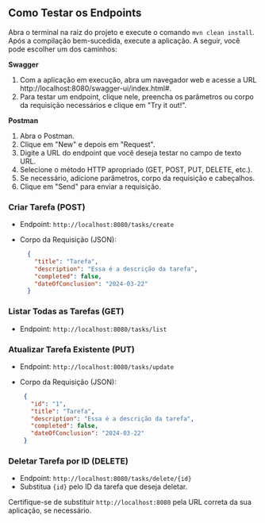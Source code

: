 
## Como Testar os Endpoints

Abra o terminal na raiz do projeto e execute o comando `mvn clean install`.
Após a compilação bem-sucedida, execute a aplicação.
A seguir, você pode escolher um dos caminhos:

**Swagger**

1. Com a aplicação em execução, abra um navegador web e acesse a URL http://localhost:8080/swagger-ui/index.html#.
2. Para testar um endpoint, clique nele, preencha os parâmetros ou corpo da requisição necessários e clique em "Try it out!".

**Postman**

1. Abra o Postman.
2. Clique em "New" e depois em "Request".
3. Digite a URL do endpoint que você deseja testar no campo de texto URL.
4. Selecione o método HTTP apropriado (GET, POST, PUT, DELETE, etc.).
5. Se necessário, adicione parâmetros, corpo da requisição e cabeçalhos.
6. Clique em "Send" para enviar a requisição.

### **Criar Tarefa (POST)**

- Endpoint: `http://localhost:8080/tasks/create`
- Corpo da Requisição (JSON):

    ```json
      {
        "title": "Tarefa",
        "description": "Essa é a descrição da tarefa",
        "completed": false,
        "dateOfConclusion": "2024-03-22"
      }
     ```

### **Listar Todas as Tarefas (GET)**

- Endpoint: `http://localhost:8080/tasks/list`

### **Atualizar Tarefa Existente (PUT)**

- Endpoint: `http://localhost:8080/tasks/update`
- Corpo da Requisição (JSON):

     ```json
      {
        "id": "1",
        "title": "Tarefa",
        "description": "Essa é a descrição da tarefa",
        "completed": false,
        "dateOfConclusion": "2024-03-22"
      }
     ```

### **Deletar Tarefa por ID (DELETE)**

- Endpoint: `http://localhost:8080/tasks/delete/{id}`
- Substitua `{id}` pelo ID da tarefa que deseja deletar.
  
Certifique-se de substituir `http://localhost:8080` pela URL correta da sua aplicação, se necessário.
